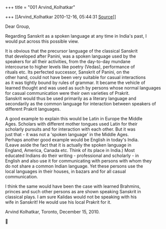 +++
title = "001 Arvind_Kolhatkar"

+++
[[Arvind_Kolhatkar	2010-12-16, 05:44:31 [Source](https://groups.google.com/g/samskrita/c/7OjVqOo74Uk)]]



Dear Group,  
  
Regarding Sanskrit as a spoken language at any time in India's past, I  
would put across this possible view.  
  
It is obvious that the precursor language of the classical Sanskrit  
that developed after Panini, was a spoken language used by the  
speakers for all their activities, from the day-to-day mundane  
intercourse to higher levels like poetry (Vedas), performance of  
rituals etc. Its perfected successor, Sanskrit of Panini, on the  
other hand, could not have been very suitable for casual interactions  
as it was tightly bound by rules of grammar. It became the vehicle of  
learned thought and was used as such by persons whose normal languages  
for casual communication were their own varieties of Prakrit.  
Sanskrit would thus be used primarily as a literary language and  
secondarily as the common language for interaction between speakers of  
different Prakrit languages.  
  
A good example to explain this would be Latin in Europe the Middle  
Ages. Scholars with different mother tongues used Latin for their  
scholarly pursuits and for interaction with each other. But it was  
just that - it was not a 'spoken language' in the Middle Ages.  
Perhaps another good example would be English in today's India.  
(Leave aside the fact that it is actually the spoken language in  
England, America, Canada etc. Think of its place in India.) Most  
educated Indians do their writing - professional and scholarly - in  
English and also use it for communicating with persons with whom they  
do not share a common Indian language. Yet these persons use the  
local languages in their houses, in bazars and for all casual  
communication.  
  
I think the same would have been the case with learned Brahmins,  
princes and such other persons as are shown speaking Sanskrit in  
classical plays. I am sure Kalidas would not be speaking with his  
wife in Sanskrit! He would use his local Prakrit for it.  
  
Arvind Kolhatkar, Toronto, December 15, 2010.  



